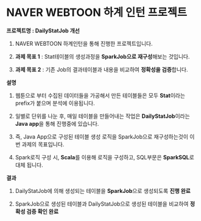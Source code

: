 # NAVER WEBTOON 하계 인턴 프로젝트

**프로젝트명 : DailyStatJob 개선**

1) NAVER WEBTOON 하계인턴을 통해 진행한 프로젝트입니다.

2) **과제 목표 1** :  Stat테이블의 생성과정을 **SparkJob으로 재구성**해보는 것입니다.

3) **과제 목표 2** :  기존 Job의 결과테이블과 내용을 비교하여 **정확성을 검증**합니다. 

**설명**

1) 웹툰으로 부터 수집된 데이터들을 가공해서 만든 테이블들은 모두 **Stat**이라는 prefix가 붙으며 분석에 이용됩니다.

2) 일별로 단위를 나눈 후, 매일 테이블을 만들어내는 작업은 **DailyStatJob**이라는 **Java app**을 통해 진행중에 있습니다. 

3) 즉, Java App으로 구성된 테이블 생성 로직을 SparkJob으로 재구성하는것이 이번 과제의 목표입니다.

4) Spark로직 구성 시, **Scala**를 이용해 로직을 구성하고, SQL부문은 **SparkSQL**로 대체 됩니다.

**결과**

1) DailyStatJob에 의해 생성되는 테이블을 **SparkJob**으로 생성되도록 **진행 완료**

2) SparkJob으로 생성된 테이블과 DailyStatJob으로 생성된 테이블을 비교하여 **정확성 검증 확인 완료**

